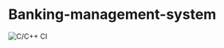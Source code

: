 # Banking-management-system

![C/C++ CI](https://github.com/104822/Banking-management-system/workflows/C/C++%20CI/badge.svg)
